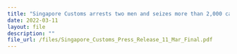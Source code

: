 ```yaml
---
title: "Singapore Customs arrests two men and seizes more than 2,000 cartons of duty-unpaid cigarettes"
date: 2022-03-11
layout: file
description: ""
file_url: /files/Singapore_Customs_Press_Release_11_Mar_Final.pdf
---
```


